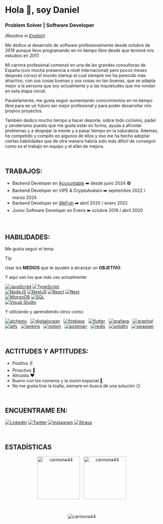 # Hola 👋, soy Daniel

### Problem Solver | Software Developer

(_Readme in [English](https://github.com/carmona44/carmona44/blob/main/README.md)_)

Me dedico al desarrollo de software profesionalmente desde octubre de 2019 aunque llevo programando en mi tiempo libre desde que terminé mis estudios en 2017.

Mi carrera profesional comenzó en una de las grandes consultoras de España (con mucha presencia a nivel internacional) pero pocos meses después conocí el mundo startup el cual siempre me ha parecido más atractivo, con sus cosas buenas y sus cosas no tan buenas, que se adapta mejor a la persona que soy actualmente y a las inquietudes que me rondan en esta etapa inicial.

Paralelamente, me gusta seguir aumentando conocimientos en mi tiempo libre para en un futuro ser mejor profesional y para poder desarrollar mis propios proyectos.

También dedico mucho tiempo a hacer deporte, sobre todo ciclismo, pádel y senderismo puesto que me gusta estar en forma, ayuda a afrontar problemas y a despejar la mente y a pasar tiempo en la naturaleza. Además, he competido y compito en algunos de ellos y eso me ha hecho adoptar ciertas habilidades que de otra manera habría sido más difícil de conseguir como es el trabajo en equipo y el afán de mejora.

</br>

## TRABAJOS:

- Backend Developer en [Accountable](https://www.accountable.eu/) ➡️ desde junio 2024 🟢
- Backend Developer en VIPE & CryptoAvatars ➡️ septiembre 2022 / marzo 2024
- Backend Developer en [WeFish](https://play.google.com/store/apps/details?id=com.inup.wefish&hl=es&gl=US) ➡️ abril 2020 / enero 2022
- Junior Software Developer en Everis ➡️ octubre 2019 / abril 2020

</br>

## HABILIDADES:

Me gusta seguir el lema:

> [!TIP]
> Usar los **MEDIOS** que te ayuden a alcanzar un **OBJETIVO**.

Y aquí van los que más uso actualmente:

[![JavaScript](https://img.shields.io/badge/JavaScript-F7DF1E?style=for-the-badge&logo=javascript&logoColor=white&labelColor=101010)]()
[![TypeScript](https://img.shields.io/badge/TypeScript-0B1DFF?style=for-the-badge&logo=typescript&logoColor=white&labelColor=101010)]()
</br>
[![NodeJS](https://img.shields.io/badge/Node.JS-339933?style=for-the-badge&logo=node.js&logoColor=white&labelColor=101010)]()
[![NestJS](https://img.shields.io/badge/NestJS-FC0000?style=for-the-badge&logo=nestjs&logoColor=white&labelColor=101010)]()
[![React](https://img.shields.io/badge/React-61dafb?style=for-the-badge&logo=react&logoColor=white&labelColor=101010)]()
[![Next](https://img.shields.io/badge/Next-000000?style=for-the-badge&logo=nextdotjs&logoColor=white&labelColor=101010)]()
</br>
[![MongoDB](https://img.shields.io/badge/MongoDB-47A248?style=for-the-badge&logo=mongodb&logoColor=white&labelColor=101010)]()
[![SQL](https://img.shields.io/badge/SQL-4479A1?style=for-the-badge&logo=postgresql&logoColor=white&labelColor=101010)]()
</br>
[![Visual Studio](https://img.shields.io/badge/VisualStudioCode-0066B8?style=for-the-badge&logo=visual-studio-code&logoColor=white&labelColor=101010)]()
</br>

Y utilizando y aprendiendo otros como:

[![alchemy](https://github.com/carmona44/carmona44/assets/19225785/5f167476-38fe-4336-9cce-2345360d4726)](https://www.alchemy.com/)
&nbsp;
[![digitalocean](https://github.com/carmona44/carmona44/assets/19225785/69b46ad1-e3f3-4a60-ac74-5c0983e875ff)](https://www.digitalocean.com/)
&nbsp;
[![firebase](https://github.com/carmona44/carmona44/assets/19225785/ee065d0d-8a5b-4197-8185-80b431177e47)](https://firebase.google.com/)
&nbsp;
[![flutter](https://github.com/carmona44/carmona44/assets/19225785/69bdddd8-932a-4cb0-b659-95fb50cc5899)](https://flutter.dev/)
&nbsp;
[![grafana](https://github.com/carmona44/carmona44/assets/19225785/ef44e8fe-f7dd-44ab-abef-1f39f0ecb55a)](https://grafana.com/)
&nbsp;
[![graphql](https://github.com/carmona44/carmona44/assets/19225785/574b3840-6b9b-4693-a9b3-3746916cb9a6)](https://graphql.org/)
&nbsp;
[![ipfs](https://github.com/carmona44/carmona44/assets/19225785/178d17f7-60ff-40a4-b4fc-7b6caa6ad9de)](https://ipfs.tech/)
&nbsp;
[![jenkins](https://github.com/carmona44/carmona44/assets/19225785/60ec49e0-59c3-4eef-9f82-fe861e9c7d11)](https://www.jenkins.io/)
&nbsp;
[![notion](https://github.com/carmona44/carmona44/assets/19225785/163127f7-348b-4fd2-aaac-47a2961e6aac)](https://www.notion.so/)
&nbsp;
[![postman](https://github.com/carmona44/carmona44/assets/19225785/78c22f3e-0502-4963-8515-d2e58241a1f1)](https://www.postman.com/)
&nbsp;
[![redis](https://github.com/carmona44/carmona44/assets/19225785/a7ba569e-70e6-4c11-9e7e-96ee9d3e8f1e)](https://redis.io/)
&nbsp;
[![solidity](https://github.com/carmona44/carmona44/assets/19225785/aadd0827-a1bc-40df-9c8b-6623a4075427)](https://soliditylang.org/)
&nbsp;
[![swagger](https://github.com/carmona44/carmona44/assets/19225785/8dfe8fef-e0c1-4f88-9341-0e6d2f5adcf2)](https://swagger.io/)

</br>

## ACTITUDES Y APTITUDES:

- Positivo ✌️
- Proactivo 💪
- Altruista ❤️
- Bueno con los números y la visión espacial 🔢
- No me gusta tirar la toalla, siempre en busca de una solución 😏

</br>

## ENCUENTRAME EN:

[![LinkedIn](https://img.shields.io/badge/LinkedIn-Daniel_Carmona-0077B5?style=for-the-badge&logo=linkedin&logoColor=white&labelColor=101010)](https://www.linkedin.com/in/daniel-carmona-alarc%C3%B3n-46045ab1/)
[![Twitter](https://img.shields.io/badge/Twitter-@carmona44-1DA1F2?style=for-the-badge&logo=twitter&logoColor=white&labelColor=101010)](https://twitter.com/Carmona44)
[![Instagram](https://img.shields.io/badge/Instagram-@carmona44-E4405F?style=for-the-badge&logo=instagram&logoColor=white&labelColor=101010)](https://www.instagram.com/carmona44/)
[![Strava](https://img.shields.io/badge/Strava-Daniel_Carmona-fc5200?style=for-the-badge&logo=strava&logoColor=white&labelColor=101010)](https://www.strava.com/athletes/6878230)

</br>

## ESTADÍSTICAS

<p align="center">
<img height="140" src="https://github-readme-stats.vercel.app/api/top-langs?username=carmona44&show_icons=true&locale=en&layout=compact&theme=algolia" alt="carmona44" />
&nbsp;
<img height="140" src="https://github-readme-stats.vercel.app/api?username=carmona44&show_icons=true&locale=en&theme=algolia" alt="carmona44" />
</p>

</br>

<p align="center"> <img src="https://komarev.com/ghpvc/?username=carmona44&label=Profile%20views&color=0e75b6&style=flat" alt="carmona44" /> </p>
